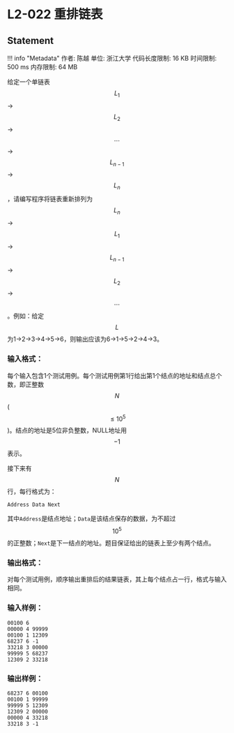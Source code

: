 
# L2-022 重排链表

## Statement

!!! info "Metadata"
    作者: 陈越
    单位: 浙江大学
    代码长度限制: 16 KB
    时间限制: 500 ms
    内存限制: 64 MB

给定一个单链表 $$L_1$$→$$L_2$$→$$\cdots$$→$$L_{n-1}$$→$$L_n$$，请编写程序将链表重新排列为 $$L_n$$→$$L_1$$→$$L_{n-1}$$→$$L_2$$→$$\cdots$$。例如：给定$$L$$为1→2→3→4→5→6，则输出应该为6→1→5→2→4→3。


### 输入格式：

每个输入包含1个测试用例。每个测试用例第1行给出第1个结点的地址和结点总个数，即正整数$$N$$ ($$\le 10^5$$)。结点的地址是5位非负整数，NULL地址用$$-1$$表示。

接下来有$$N$$行，每行格式为：

```
Address Data Next
```

其中`Address`是结点地址；`Data`是该结点保存的数据，为不超过$$10^5$$的正整数；`Next`是下一结点的地址。题目保证给出的链表上至少有两个结点。

### 输出格式：

对每个测试用例，顺序输出重排后的结果链表，其上每个结点占一行，格式与输入相同。

### 输入样例：
```plaintext
00100 6
00000 4 99999
00100 1 12309
68237 6 -1
33218 3 00000
99999 5 68237
12309 2 33218
```

### 输出样例：
```plaintext
68237 6 00100
00100 1 99999
99999 5 12309
12309 2 00000
00000 4 33218
33218 3 -1
```

